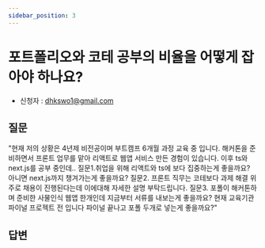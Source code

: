 ```yaml
---
sidebar_position: 3
---
```


# 포트폴리오와 코테 공부의 비율을 어떻게 잡아야 하나요?
- 신청자 : dhkswo1@gmail.com

## 질문  
"현재 저의 상황은 4년제 비전공이며 부트캠프 6개월 과정 교육 중 입니다. 해커톤을 준비하면서 프론트 업무를 맡아 리액트로 웹앱 서비스 만든 경험이 있습니다. 이후 ts와 next.js를 공부 중인데.. 
질문1.취업을 위해 리액트와 ts에 보다 집중하는게 좋을까요? 아니면 next.js까지 챙겨가는게 좋을까요? 
질문2. 프론트 직무는 코테보다 과제 해결 위주로 채용이 진행된다는데 이에대해 자세한 설명 부탁드립니다.
질문3. 포폴이 해커톤하며 준비한 사물인식 웹앱 한개인데 지금부터 서류를 내보는게 좋을까요? 현재 교육기관 파이널 프로젝트 전 입니다 파이널 끝나고 포폴 두개로 넣는게 좋을까요?"

## 답변
